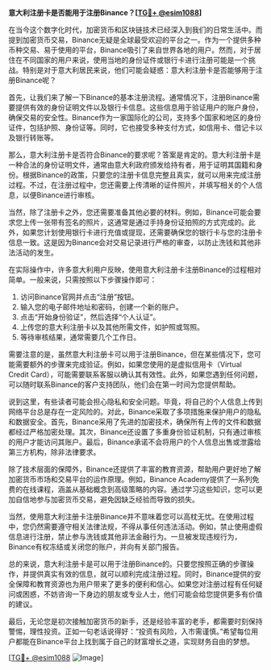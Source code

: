**意大利注册卡是否能用于注册Binance？[[TG💪+ @esim1088](https://t.me/s/esim1088)]**

在当今这个数字化时代，加密货币和区块链技术已经深入到我们的日常生活中。而提到加密货币交易，Binance无疑是全球最受欢迎的平台之一。作为一个提供多种币种交易、易于使用的平台，Binance吸引了来自世界各地的用户。然而，对于居住在不同国家的用户来说，使用当地的身份证件或银行卡进行注册可能是一个挑战。特别是对于意大利居民来说，他们可能会疑惑：意大利注册卡是否能够用于注册Binance呢？

首先，让我们来了解一下Binance的基本注册流程。通常情况下，注册Binance需要提供有效的身份证明文件以及银行卡信息。这些信息用于验证用户的账户身份，确保交易的安全性。Binance作为一家国际化的公司，支持多个国家和地区的身份证件，包括护照、身份证等。同时，它也接受多种支付方式，如信用卡、借记卡以及银行转账等。

那么，意大利注册卡是否符合Binance的要求呢？答案是肯定的。意大利注册卡是一种合法的身份证明文件，通常由意大利政府颁发给持有者，用于证明其国籍和身份。根据Binance的政策，只要您的注册卡信息完整且真实，就可以用来完成注册过程。不过，在注册过程中，您还需要上传清晰的证件照片，并填写相关的个人信息，以便Binance进行审核。

当然，除了注册卡之外，您还需要准备其他必要的材料。例如，Binance可能会要求您上传一张带有签名的照片，这通常是通过手持身份证拍照的方式完成的。此外，如果您计划使用银行卡进行充值或提现，还需要确保您的银行卡与您的注册卡信息一致。这是因为Binance会对交易记录进行严格的审查，以防止洗钱和其他非法活动的发生。

在实际操作中，许多意大利用户反映，使用意大利注册卡注册Binance的过程相对简单。一般来说，只需按照以下步骤操作即可：

1. 访问Binance官网并点击“注册”按钮。
2. 输入您的电子邮件地址和密码，创建一个新的账户。
3. 点击“开始身份验证”，然后选择“个人认证”。
4. 上传您的意大利注册卡以及其他所需文件，如护照或驾照。
5. 等待审核结果，通常需要几个工作日。

需要注意的是，虽然意大利注册卡可以用于注册Binance，但在某些情况下，您可能需要额外的步骤来完成验证。例如，如果您使用的是虚拟信用卡（Virtual Credit Card），可能需要联系客服以确认其有效性。此外，如果您遇到任何问题，可以随时联系Binance的客户支持团队，他们会在第一时间为您提供帮助。

说到这里，有些读者可能会担心隐私和安全问题。毕竟，将自己的个人信息上传到网络平台总是存在一定风险的。对此，Binance采取了多项措施来保护用户的隐私和数据安全。首先，Binance采用了先进的加密技术，确保所有上传的文件和数据都经过严格加密处理。其次，Binance还设置了多重身份验证机制，只有通过审核的用户才能访问其账户。最后，Binance承诺不会将用户的个人信息出售或泄露给第三方机构，除非法律要求。

除了技术层面的保障外，Binance还提供了丰富的教育资源，帮助用户更好地了解加密货币市场和交易平台的运作原理。例如，Binance Academy提供了一系列免费的在线课程，涵盖从基础概念到高级策略的内容。通过学习这些知识，您可以更加自信地参与加密货币交易，避免因缺乏经验而导致的损失。

当然，使用意大利注册卡注册Binance并不意味着您可以高枕无忧。在使用过程中，您仍然需要遵守相关法律法规，不得从事任何违法活动。例如，禁止使用虚假信息进行注册，禁止参与洗钱或其他非法金融行为。一旦被发现违规行为，Binance有权冻结或关闭您的账户，并向有关部门报告。

总的来说，意大利注册卡是可以用于注册Binance的。只要您按照正确的步骤操作，并提供真实有效的信息，就可以顺利完成注册过程。同时，Binance提供的安全保障和教育资源也为用户带来了更多的便利和信心。如果您对注册过程有任何疑问或困惑，不妨咨询一下身边的朋友或专业人士，他们可能会给您提供更多有价值的建议。

最后，无论您是初次接触加密货币的新手，还是经验丰富的老手，都需要时刻保持警惕，理性投资。正如一句老话说得好：“投资有风险，入市需谨慎。”希望每位用户都能在Binance平台上找到属于自己的财富增长之道，实现财务自由的梦想。

[[TG💪+ @esim1088](https://t.me/s/esim1088) ![Image](https://i.postimg.cc/4NQfJmqS/Snipaste-2025-05-13-00-14-12.png)]